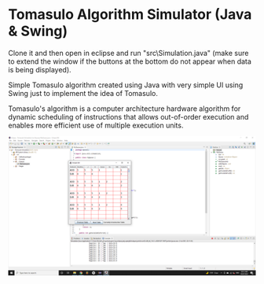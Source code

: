 # Tomasulo Algorithm Simulator (Java & Swing)

Clone it and then open in eclipse and run "src\Simulation.java" (make sure to extend the window if the buttons at the bottom do not appear when data is being displayed).

Simple Tomasulo algorithm created using Java with very simple UI using Swing just to implement the idea of Tomasulo.

Tomasulo's algorithm is a computer architecture hardware algorithm for dynamic scheduling of instructions that allows out-of-order execution and enables more efficient use of multiple execution units.

![Screenshot](https://github.com/danielashrafk/tomasulo-simulator/blob/main/src/Tomasulo.png)
